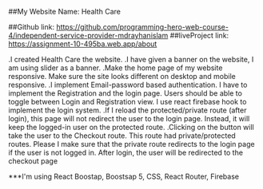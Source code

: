 ##My Website Name: Health Care

##Github link: https://github.com/programming-hero-web-course-4/independent-service-provider-mdrayhanislam
##liveProject link: https://assignment-10-495ba.web.app/about


.I created Health Care the website.
.I have given a banner on the website, I am using slider as a banner.
.Make the home page of my website responsive. Make sure the site looks different on desktop and mobile responsive. 
.I implement Email-password based authentication. I have to implement the Registration and the login page. Users should be able to toggle between Login and Registration view. I use react firebase hook to implement the login system.
.If I reload the protected/private route (after login), this page will not redirect the user to the login page. Instead, it will keep the logged-in user on the protected route.
.Clicking on the button will take the user to the Checkout route. This route had private/protected routes. Please I make sure that the private route redirects to the login page if the user is not logged in. After login, the user will be redirected to the checkout page

***I'm using React Boostap, Boostsap 5, CSS, React Router, Firebase